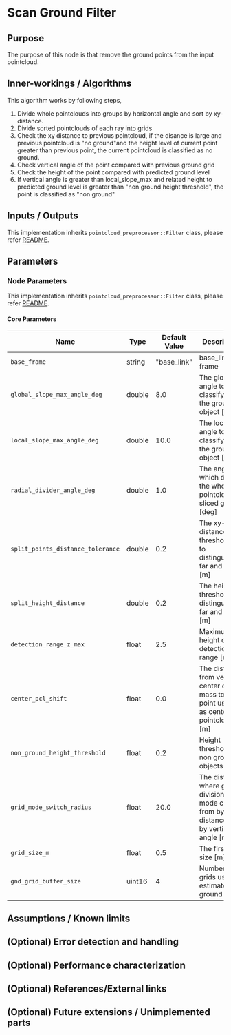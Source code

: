 # Scan Ground Filter

## Purpose

The purpose of this node is that remove the ground points from the input pointcloud.

## Inner-workings / Algorithms

This algorithm works by following steps,

1. Divide whole pointclouds into groups by horizontal angle and sort by xy-distance.
2. Divide sorted pointclouds of each ray into grids
3. Check the xy distance to previous pointcloud, if the disance is large and previous pointcloud is "no ground"and the height level of current point greater than previous point, the current pointcloud is classified as no ground.
4. Check vertical angle of the point compared with previous ground grid
5. Check the height of the point compared with predicted ground level
6. If vertical angle is greater than local_slope_max and related height to predicted ground level is greater than "non ground height threshold", the point is classified as "non ground"

## Inputs / Outputs

This implementation inherits `pointcloud_preprocessor::Filter` class, please refer [README](../README.md).

## Parameters

### Node Parameters

This implementation inherits `pointcloud_preprocessor::Filter` class, please refer [README](../README.md).

#### Core Parameters

| Name                              | Type   | Default Value | Description                                                                             |
| --------------------------------- | ------ | ------------- | --------------------------------------------------------------------------------------- |
| `base_frame`                      | string | "base_link"   | base_link frame                                                                         |
| `global_slope_max_angle_deg`      | double | 8.0           | The global angle to classify as the ground or object [deg]                              |
| `local_slope_max_angle_deg`       | double | 10.0          | The local angle to classify as the ground or object [deg]                               |
| `radial_divider_angle_deg`        | double | 1.0           | The angle which divide the whole pointcloud to sliced group [deg]                       |
| `split_points_distance_tolerance` | double | 0.2           | The xy-distance threshold to to distinguishing far and near [m]                         |
| `split_height_distance`           | double | 0.2           | The height threshold to distinguishing far and near [m]                                 |
| `detection_range_z_max`           | float  | 2.5           | Maximum height of detection range [m]                                                   |
| `center_pcl_shift`                | float  | 0.0           | The distance from vehicle center of mass to the point using as center of pointcloud [m] |
| `non_ground_height_threshold`     | float  | 0.2           | Height threshold of non ground objects [m]                                              |
| `grid_mode_switch_radius`         | float  | 20.0          | The distance where grid division mode change from by distance to by vertical angle [m]  |
| `grid_size_m`                     | float  | 0.5           | The first grid size [m]                                                                 |
| `gnd_grid_buffer_size`            | uint16 | 4             | Number of grids using to estimate local ground slope                                    |

## Assumptions / Known limits

## (Optional) Error detection and handling

## (Optional) Performance characterization

## (Optional) References/External links

## (Optional) Future extensions / Unimplemented parts
